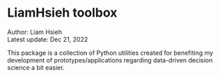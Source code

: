 # LiamHsieh toolbox
Author: Liam Hsieh  
Latest update: Dec 21, 2022

This package is a collection of Python utilities created for benefiting my development of prototypes/applications regarding data-driven decision science a bit easier. 

<!-- Activate the virtual environment (venv) you want with the installation of this package, then run the following command to install this package for your venv:  

```bash
pip install -e git+https://github.com/intel-sandbox/CnA-ODS-toolbox.git#egg=Liam-Hsieh-toolbox

```
or from downloaded project source code then unarchive (have to change to project root folder before running following command)
```bash
pip install -e .
```

The -e option is for editable install. It doesn’t make a copy of the code into the venv folder. Instead, it makes reference to where the code has been placed. -->

